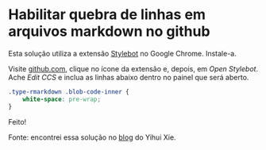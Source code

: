 # Habilitar quebra de linhas em arquivos markdown no github

Esta solução utiliza a extensão [Stylebot](https://chrome.google.com/webstore/detail/stylebot/oiaejidbmkiecgbjeifoejpgmdaleoha?hl=en) no Google Chrome. Instale-a.


Visite [github.com](github.com), clique no ícone da extensão e, depois, em *Open Stylebot*. Ache *Edit CCS* e inclua as linhas abaixo dentro no painel que será aberto.

```css
.type-rmarkdown .blob-code-inner {
    white-space: pre-wrap;
}
```

Feito!

Fonte: encontrei essa solução no [blog](https://yihui.name/en/) do Yihui Xie.